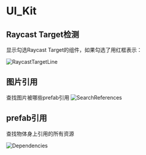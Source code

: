 # UI_Kit

## Raycast Target检测

显示勾选Raycast Target的组件，如果勾选了用红框表示：

![RaycastTargetLine](https://chenwenling.cn/2021/07/05/UI-kit-2/RaycastTargetLine.png)

## 图片引用

查找图片被哪些prefab引用
![SearchReferences](https://chenwenling.cn/2021/07/05/UI-kit-2/SearchReferences.png)


## prefab引用

查找物体身上引用的所有资源

![Dependencies](https://chenwenling.cn/2021/07/05/UI-kit-2/Dependencies.png)
